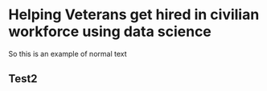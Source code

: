 # Helping Veterans get hired in civilian workforce using data science 

So this is an example of normal text

## Test2
